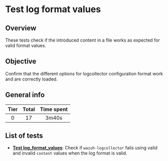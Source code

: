 # Test log format values

## Overview 

These tests check if the introduced content in a file works as expected for valid format values.

## Objective

Confirm that the different options for logcollector configuration format work and are correctly loaded.

## General info

|Tier | Total | Time spent |
| :--:| :--:  | :--:       |
| 0   |    17 |    3m40s   |


## List of tests

- **[Test log_format_values](test_log_format_values.md)**: Check if `wazuh-logcollector` 
  fails using valid and invalid  `content` values when the log format is valid.